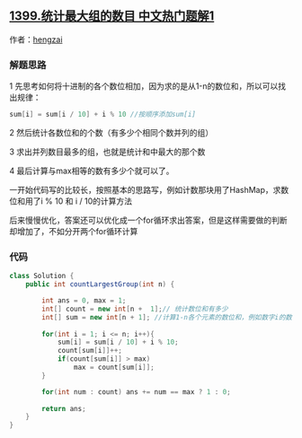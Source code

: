 ## [1399.统计最大组的数目 中文热门题解1](https://leetcode.cn/problems/count-largest-group/solutions/100000/bie-dian-kai-zhe-yi-pian-ji-bai-9932-by-hengzai)

作者：[hengzai](https://leetcode.cn/u/hengzai)

### 解题思路

1 先思考如何将十进制的各个数位相加，因为求的是从1-n的数位和，所以可以找出规律：
```java
sum[i] = sum[i / 10] + i % 10 //按顺序添加sum[i]
```
2 然后统计各数位和的个数（有多少个相同个数并列的组）

3 求出并列数目最多的组，也就是统计和中最大的那个数

4 最后计算与max相等的数有多少个就可以了。

一开始代码写的比较长，按照基本的思路写，例如计数那块用了HashMap，求数位和用了i % 10 和 i / 10的计算方法

后来慢慢优化，答案还可以优化成一个for循环求出答案，但是这样需要做的判断却增加了，不如分开两个for循环计算

### 代码

```java
class Solution {
    public int countLargestGroup(int n) {

        int ans = 0, max = 1;
        int[] count = new int[n +  1];// 统计数位和有多少
        int[] sum = new int[n + 1]; //计算1-n各个元素的数位和，例如数字i的数位和是sum[i / 10] + i % 10
        
        for(int i = 1; i <= n; i++){
            sum[i] = sum[i / 10] + i % 10;
            count[sum[i]]++;
            if(count[sum[i]] > max) 
                max = count[sum[i]];
        }

        for(int num : count) ans += num == max ? 1 : 0;
        
        return ans;
    }
}
```